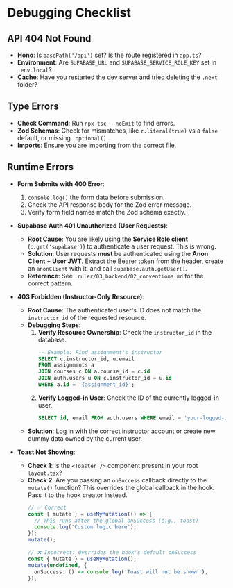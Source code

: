 # Debugging Checklist

## API 404 Not Found
- **Hono**: Is `basePath('/api')` set? Is the route registered in `app.ts`?
- **Environment**: Are `SUPABASE_URL` and `SUPABASE_SERVICE_ROLE_KEY` set in `.env.local`?
- **Cache**: Have you restarted the dev server and tried deleting the `.next` folder?

## Type Errors
- **Check Command**: Run `npx tsc --noEmit` to find errors.
- **Zod Schemas**: Check for mismatches, like `z.literal(true)` vs a `false` default, or missing `.optional()`.
- **Imports**: Ensure you are importing from the correct file.

## Runtime Errors

- **Form Submits with 400 Error**:
  1.  `console.log()` the form data before submission.
  2.  Check the API response body for the Zod error message.
  3.  Verify form field names match the Zod schema exactly.

- **Supabase Auth 401 Unauthorized (User Requests)**:
  - **Root Cause**: You are likely using the **Service Role client** (`c.get('supabase')`) to authenticate a user request. This is wrong.
  - **Solution**: User requests **must** be authenticated using the **Anon Client + User JWT**. Extract the Bearer token from the header, create an `anonClient` with it, and call `supabase.auth.getUser()`.
  - **Reference**: See `.ruler/03_backend/02_conventions.md` for the correct pattern.

- **403 Forbidden (Instructor-Only Resource)**:
  - **Root Cause**: The authenticated user's ID does not match the `instructor_id` of the requested resource.
  - **Debugging Steps**:
    1.  **Verify Resource Ownership**: Check the `instructor_id` in the database.
        ```sql
        -- Example: Find assignment's instructor
        SELECT c.instructor_id, u.email
        FROM assignments a
        JOIN courses c ON a.course_id = c.id
        JOIN auth.users u ON c.instructor_id = u.id
        WHERE a.id = '{assignment_id}';
        ```
    2.  **Verify Logged-in User**: Check the ID of the currently logged-in user.
        ```sql
        SELECT id, email FROM auth.users WHERE email = 'your-logged-in-email@example.com';
        ```
  - **Solution**: Log in with the correct instructor account or create new dummy data owned by the current user.

- **Toast Not Showing**:
  - **Check 1**: Is the `<Toaster />` component present in your root `layout.tsx`?
  - **Check 2**: Are you passing an `onSuccess` callback directly to the `mutate()` function? This overrides the global callback in the hook. Pass it to the hook creator instead.
    ```typescript
    // ✅ Correct
    const { mutate } = useMyMutation(() => {
      // This runs after the global onSuccess (e.g., toast)
      console.log('Custom logic here');
    });
    mutate();

    // ❌ Incorrect: Overrides the hook's default onSuccess
    const { mutate } = useMyMutation();
    mutate(undefined, {
      onSuccess: () => console.log('Toast will not be shown'),
    });
    ```